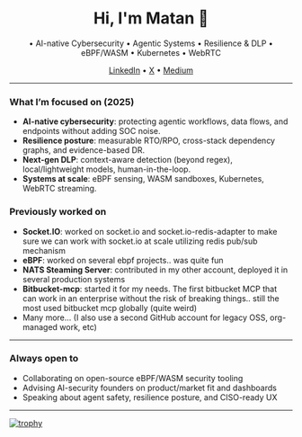 <h1 align="center">Hi, I'm Matan 👋</h1>

<p align="center">
• AI-native Cybersecurity • Agentic Systems • Resilience & DLP • eBPF/WASM • Kubernetes • WebRTC
</p>

<p align="center">
<a href="https://www.linkedin.com/in/matan-yemini/">LinkedIn</a> •
<a href="https://x.com/YeminiMatan">X</a> •
<a href="https://medium.com/@Matan-Yemini">Medium</a>
</p>

---

### What I’m focused on (2025)
- **AI-native cybersecurity**: protecting agentic workflows, data flows, and endpoints without adding SOC noise.
- **Resilience posture**: measurable RTO/RPO, cross-stack dependency graphs, and evidence-based DR.
- **Next-gen DLP**: context-aware detection (beyond regex), local/lightweight models, human-in-the-loop.
- **Systems at scale**: eBPF sensing, WASM sandboxes, Kubernetes, WebRTC streaming.

### Previously worked on
- **Socket.IO**: worked on socket.io and socket.io-redis-adapter to make sure we can work with socket.io at scale utilizing redis pub/sub mechanism
- **eBPF**: worked on several ebpf projects.. was quite fun
- **NATS Steaming Server**: contributed in my other account, deployed it in several production systems
- **Bitbucket-mcp**: started it for my needs. The first bitbucket MCP that can work in an enterprise without the risk of breaking things.. still the most used bitbucket mcp globally (quite weird)
- Many more... (I also use a second GitHub account for legacy OSS, org-managed work, etc)

---

### Always open to
- Collaborating on open-source eBPF/WASM security tooling  
- Advising AI-security founders on product/market fit and dashboards  
- Speaking about agent safety, resilience posture, and CISO-ready UX

---

[![trophy](https://github-profile-trophy.vercel.app/?username=ryo-ma)](https://github.com/ryo-ma/github-profile-trophy)

